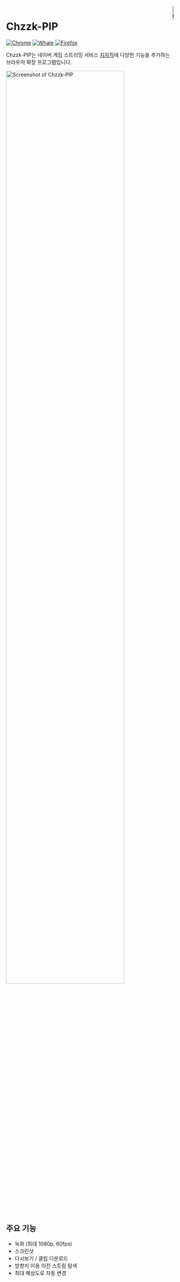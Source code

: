 <a href="https://chromewebstore.google.com/detail/chzzk-pip/gkgpbobdiaaodjbmgdankimklclnagio">
  <img src="https://github.com/khk4912/Chzzk-PIP/blob/a21f2f862804efe6e732903b2373d9806e557a44/public/logos/logo.png?raw=true" alt="Icon of Chzzk-PIP" width="10%" align="right">
</a>

# Chzzk-PIP

[![Chrome](https://img.shields.io/badge/Chrome-%23212121?style=for-the-badge&logo=googlechrome&logoColor=white)](https://chromewebstore.google.com/detail/chzzk-pip/gkgpbobdiaaodjbmgdankimklclnagio?hl=ko) [![Whale](https://img.shields.io/badge/Whale-%23212121?style=for-the-badge&logo=naver&logoColor=white)](https://store.whale.naver.com/detail/mponnibhahidopdafipbmdgliijajjni) [![Firefox](https://img.shields.io/badge/Firefox-%23212121?style=for-the-badge&logo=firefoxbrowser&logoColor=white)](https://addons.mozilla.org/en-US/firefox/addon/chzzk-pip/)

Chzzk-PIP는 네이버 게임 스트리밍 서비스 [치지직](https://chzzk.naver.com)에 다양한 기능을 추가하는 브라우저 확장 프로그램입니다.

<img width="80%" alt="Screenshot of Chzzk-PIP" src="https://github.com/user-attachments/assets/9b725d3e-70a3-4933-bc7c-79a7293c2ae4">

## 주요 기능

- 녹화 (최대 1080p, 60fps)
- 스크린샷
- 다시보기 / 클립 다운로드
- 방향키 이용 이전 스트림 탐색
- 최대 해상도로 자동 변경
